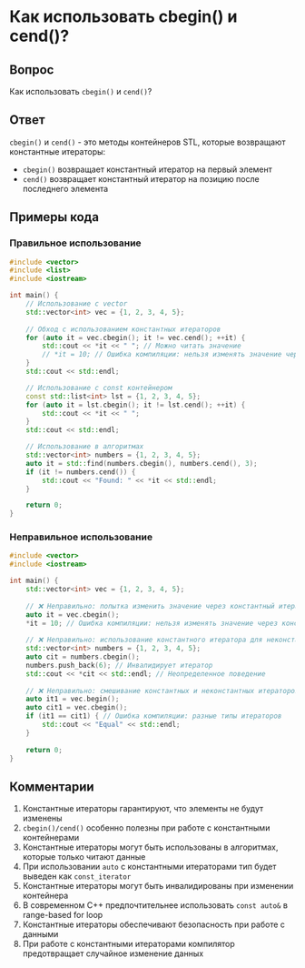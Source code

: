 # Как использовать cbegin() и cend()?

## Вопрос
Как использовать `cbegin()` и `cend()`?

## Ответ
`cbegin()` и `cend()` - это методы контейнеров STL, которые возвращают константные итераторы:
- `cbegin()` возвращает константный итератор на первый элемент
- `cend()` возвращает константный итератор на позицию после последнего элемента

## Примеры кода

### Правильное использование
```cpp
#include <vector>
#include <list>
#include <iostream>

int main() {
    // Использование с vector
    std::vector<int> vec = {1, 2, 3, 4, 5};
    
    // Обход с использованием константных итераторов
    for (auto it = vec.cbegin(); it != vec.cend(); ++it) {
        std::cout << *it << " "; // Можно читать значение
        // *it = 10; // Ошибка компиляции: нельзя изменять значение через константный итератор
    }
    std::cout << std::endl;

    // Использование с const контейнером
    const std::list<int> lst = {1, 2, 3, 4, 5};
    for (auto it = lst.cbegin(); it != lst.cend(); ++it) {
        std::cout << *it << " ";
    }
    std::cout << std::endl;

    // Использование в алгоритмах
    std::vector<int> numbers = {1, 2, 3, 4, 5};
    auto it = std::find(numbers.cbegin(), numbers.cend(), 3);
    if (it != numbers.cend()) {
        std::cout << "Found: " << *it << std::endl;
    }

    return 0;
}
```

### Неправильное использование
```cpp
#include <vector>
#include <iostream>

int main() {
    std::vector<int> vec = {1, 2, 3, 4, 5};
    
    // ❌ Неправильно: попытка изменить значение через константный итератор
    auto it = vec.cbegin();
    *it = 10; // Ошибка компиляции: нельзя изменять значение через константный итератор
    
    // ❌ Неправильно: использование константного итератора для неконстантного контейнера
    std::vector<int> numbers = {1, 2, 3, 4, 5};
    auto cit = numbers.cbegin();
    numbers.push_back(6); // Инвалидирует итератор
    std::cout << *cit << std::endl; // Неопределенное поведение
    
    // ❌ Неправильно: смешивание константных и неконстантных итераторов
    auto it1 = vec.begin();
    auto cit1 = vec.cbegin();
    if (it1 == cit1) { // Ошибка компиляции: разные типы итераторов
        std::cout << "Equal" << std::endl;
    }
    
    return 0;
}
```

## Комментарии
1. Константные итераторы гарантируют, что элементы не будут изменены
2. `cbegin()/cend()` особенно полезны при работе с константными контейнерами
3. Константные итераторы могут быть использованы в алгоритмах, которые только читают данные
4. При использовании `auto` с константными итераторами тип будет выведен как `const_iterator`
5. Константные итераторы могут быть инвалидированы при изменении контейнера
6. В современном C++ предпочтительнее использовать `const auto&` в range-based for loop
7. Константные итераторы обеспечивают безопасность при работе с данными
8. При работе с константными итераторами компилятор предотвращает случайное изменение данных 